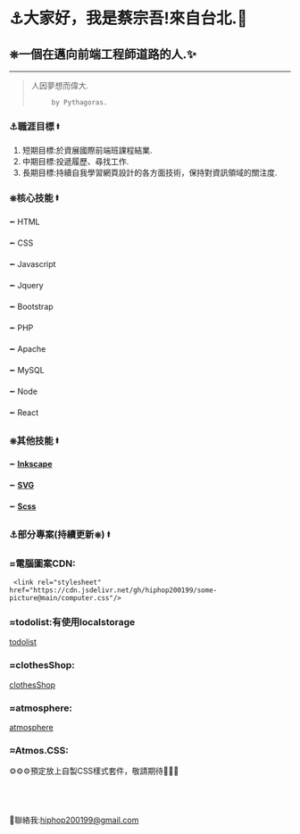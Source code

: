 # &#9875;大家好，我是蔡宗吾!來自台北.&#127756;
## &#9096;一個在邁向前端工程師道路的人.&#10024;
---
 >  人因夢想而偉大.  
 >  
 >          by Pythagoras.
### &#9875;職涯目標 &#11133;
1. 短期目標:於資展國際前端班課程結業.
2. 中期目標:投遞履歷、尋找工作.
3. 長期目標:持續自我學習網頁設計的各方面技術，保持對資訊領域的關注度.

### &#9096;核心技能 &#11133;
   &#11132; HTML

   &#11132; CSS

   &#11132; Javascript

   &#11132; Jquery

   &#11132; Bootstrap

   &#11132; PHP

   &#11132; Apache

   &#11132; MySQL

   &#11132; Node

   &#11132; React

### &#9096;其他技能 &#11133;
 &#11132; **[Inkscape](https://inkscape.org/zh-hant/)**
 
 &#11132; **[SVG](https://developer.mozilla.org/en-US/docs/Web/SVG)**
 
 &#11132; **[Scss](https://sass-lang.com/)**

### &#9875;部分專案(持續更新&#9096;) &#11133;
### &#8776;電腦圖案CDN: 
     <link rel="stylesheet" href="https://cdn.jsdelivr.net/gh/hiphop200199/some-picture@main/computer.css"/>
### &#8776;todolist:有使用localstorage
[todolist](https://hiphop200199.github.io/my-to-do-list/)
### &#8776;clothesShop:
[clothesShop](https://hiphop200199.github.io/my-clothes-shop/)
### &#8776;atmosphere:
[atmosphere](https://hiphop200199.github.io/atmosphere/)
### &#8776;Atmos.CSS:
&#9881;&#9881;&#9881;預定放上自製CSS樣式套件，敬請期待&#128591;&#128591;&#128591;
<br>
<br>
<br>
<br>
<br>
 &#128231;聯絡我:<hiphop200199@gmail.com>

